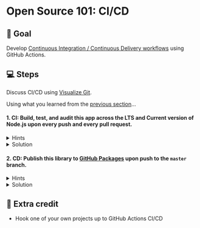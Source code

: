 # Open Source 101: CI/CD

## 🎯 Goal

Develop [Continuous Integration / Continuous Delivery workflows](https://help.github.com/en/actions/building-and-testing-code-with-continuous-integration/about-continuous-integration) using GitHub Actions.

## 💻 Steps

Discuss CI/CD using [Visualize Git](https://git-school.github.io/visualizing-git/).

Using what you learned from the [previous section](https://github.com/imjohnbo/101-first-workflow)...

#### 1. CI: Build, test, and audit this app across the LTS and Current version of Node.js upon every push and every pull request.

<details><summary>Hints</summary>

1. Uh oh, are the tests broken? :smile:

2. `npm` can do quite a bit, including auditing software for known vulnerabilities.

3. Explore [workflow](https://help.github.com/en/actions/configuring-and-managing-workflows/configuring-a-workflow) `strategy`.

</details>

<details><summary>Solution</summary>

1. Start with the "Node.js CI" [template workflow](https://github.com/actions/starter-workflows/blob/master/ci/node.js.yml), target the right versions of node, add `npm audit`:

```
name: Continuous Integration

on: [push, pull_request]

jobs:
  ci:

    runs-on: ubuntu-latest

    strategy:
      matrix:
        node-version: [12.x, 13.x]

    steps:
    - uses: actions/checkout@v2
    - name: Use Node.js ${{ matrix.node-version }}
      uses: actions/setup-node@v1
      with:
        node-version: ${{ matrix.node-version }}
    - run: npm install
    - run: npm audit
    - run: npm run build --if-present
    - run: npm test
      env:
        CI: true

```

2. `npm audit fix`
2. Fix the broken test.

</details>

#### 2. CD: Publish this library to [GitHub Packages](https://github.com/features/packages) upon push to the `master` branch.

<details><summary>Hints</summary>

1. Is there another starter template workflow that can help?

2. GitHub Packages used scoped NPM packages – you'll need to adjust the package name in `package.json` (and `package-lock.json` via `npm install`) to your username.

3. Can you combine CI and CD into one workflow?

</details>

<details><summary>Solution</summary>

```
name: Continuous Integration and Delivery

on: [push, pull_request]

jobs:
  ci:

    runs-on: [ubuntu-latest]

    strategy:
      matrix:
        node-version: [12.x, 13.x]

    steps:
    - uses: actions/checkout@v2
    - name: Use Node.js ${{ matrix.node-version }}
      uses: actions/setup-node@v1
      with:
        node-version: ${{ matrix.node-version }}
    - run: npm install
    - run: npm audit
    - run: npm run build --if-present
    - run: npm test
      env:
        CI: true
  cd:
    
    needs: ci
    if: github.ref == 'refs/heads/master' && github.event_name == 'push'
    runs-on: [ubuntu-latest]
    
    steps:
      - uses: actions/checkout@v2
      - uses: actions/setup-node@v1
        with:
          node-version: 12
          registry-url: https://npm.pkg.github.com/
          scope: '@my-username'
      - run: npm i
      - run: npm publish
        env:
          NODE_AUTH_TOKEN: ${{secrets.GITHUB_TOKEN}}
    
```

</details>

## 🏅 Extra credit

* Hook one of your own projects up to GitHub Actions CI/CD